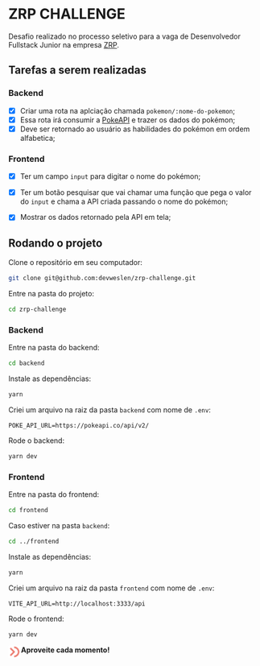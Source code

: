# **ZRP CHALLENGE**

Desafio realizado no processo seletivo para a vaga de Desenvolvedor Fullstack Junior na empresa [ZRP](https://zrp.com.br).

## **Tarefas a serem realizadas**

### **Backend**
- [X] Criar uma rota na aplciação chamada `pokemon/:nome-do-pokemon`;
- [X] Essa rota irá consumir a [PokeAPI](https://pokeapi.co) e trazer os dados do pokémon;
- [X] Deve ser retornado ao usuário as habilidades do pokémon em ordem alfabetica;

### **Frontend**
- [X] Ter um campo `input` para digitar o nome do pokémon;
- [X] Ter um botão pesquisar que vai chamar uma função que pega o valor do `input` e chama a API criada passando o nome do pokémon;
- [X] Mostrar os dados retornado pela API em tela;


## **Rodando o projeto**

Clone o repositório em seu computador:

```bash
git clone git@github.com:devweslen/zrp-challenge.git
```

Entre na pasta do projeto:
```bash
cd zrp-challenge
```
### **Backend**

Entre na pasta do backend:
```bash
cd backend
```

Instale as dependências:
```bash
yarn
```

Criei um arquivo na raiz da pasta `backend` com nome de `.env`:
```env
POKE_API_URL=https://pokeapi.co/api/v2/
```

Rode o backend:
```bash
yarn dev
```

### **Frontend**

Entre na pasta do frontend:
```bash
cd frontend
```
Caso estiver na pasta `backend`:
```bash
cd ../frontend
```

Instale as dependências:
```bash
yarn
```

Criei um arquivo na raiz da pasta `frontend` com nome de `.env`:
```env
VITE_API_URL=http://localhost:3333/api
```

Rode o frontend:
```bash
yarn dev
```

<strong>Aproveite cada momento!</strong>
<a href="https://www.weslen.dev/">
  <img
      align="left"
      height="25"
      src="https://raw.githubusercontent.com/devweslen/devweslen/a8ef0f9f016099148310ffb01d8cd22dff6ac0f0/assets/images/logo.svg"
      alt="Logo"
  />
</a>